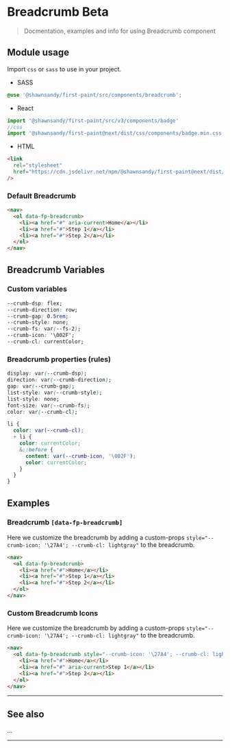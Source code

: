# Breadcrumb <span role="note" style="--note: var(--beta)">Beta</span>

> Docmentation, examples and info for using Breadcrumb component

## Module usage

Import `css` or `sass` to use in your project.

- SASS

```scss
@use '@shawnsandy/first-paint/src/components/breadcrumb';
```

- React

```jsx
import '@shawnsandy/first-paint/src/v3/components/badge'
//css
import '@shawnsandy/first-paint@next/dist/css/components/badge.min.css'
```

- HTML

```html
<link
  rel="stylesheet"
  href="https://cdn.jsdelivr.net/npm/@shawnsandy/first-paint@next/dist/css/components/badge.min.css"
/>
```

### Default Breadcrumb

```html preview
<nav>
  <ol data-fp-breadcrumb>
    <li><a href="#" aria-current>Home</a></li>
    <li><a href="#">Step 1</a></li>
    <li><a href="#">Step 2</a></li>
  </ol>
</nav>
```

## Breadcrumb Variables

### Custom variables

```css
--crumb-dsp: flex;
--crumb-direction: row;
--crumb-gap: 0.5rem;
--crumb-style: none;
--crumb-fs: var(--fs-2);
--crumb-icon: '\002F';
--crumb-cl: currentColor;
```

### Breadcrumb properties (rules)

```css
display: var(--crumb-dsp);
direction: var(--crumb-direction);
gap: var(--crumb-gap);
list-style: var(--crumb-style);
list-style: none;
font-size: var(--crumb-fs);
color: var(--crumb-cl);

li {
  color: var(--crumb-cl);
  + li {
    color: currentColor;
    &::before {
      content: var(--crumb-icon, '\002F');
      color: currentColor;
    }
  }
}
```

## Examples

### Breadcrumb `[data-fp-breadcrumb]`

Here we customize the breadcrumb by adding a custom-props `style="--crumb-icon: '\27A4'; --crumb-cl: lightgray"` to the breadcrumb.

```html preview
<nav>
  <ol data-fp-breadcrumb>
    <li><a href="#">Home</a></li>
    <li><a href="#">Step 1</a></li>
    <li><a href="#">Step 2</a></li>
  </ol>
</nav>
```

### Custom Breadcrumb Icons

Here we customize the breadcrumb by adding a custom-props `style="--crumb-icon: '\27A4'; --crumb-cl: lightgray"` to the breadcrumb.

```html preview
<nav>
  <ol data-fp-breadcrumb style="--crumb-icon: '\27A4'; --crumb-cl: lightgray">
    <li><a href="#">Home</a></li>
    <li><a href="#" aria-current>Step 1</a></li>
    <li><a href="#">Step 2</a></li>
  </ol>
</nav>
```

---

## See also

...

---
